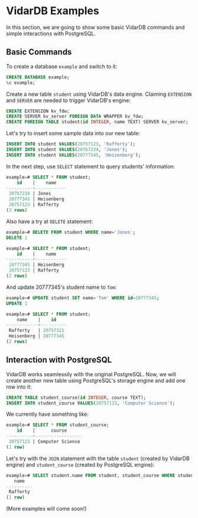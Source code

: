# VidarDB Examples

In this section, we are going to show some basic VidarDB commands and simple interactions with PostgreSQL.

## Basic Commands

To create a database `example` and switch to it:

```sql
CREATE DATABASE example;
\c example;
```

Create a new table `student` using VidarDB's data engine. Claiming `EXTENSION` and `SERVER` are needed to trigger VidarDB's engine:

```sql
CREATE EXTENSION kv_fdw;
CREATE SERVER kv_server FOREIGN DATA WRAPPER kv_fdw;
CREATE FOREIGN TABLE student(id INTEGER, name TEXT) SERVER kv_server;
```

Let's try to insert some sample data into our new table:

```sql
INSERT INTO student VALUES(20757123, 'Rafferty');
INSERT INTO student VALUES(20767234, 'Jones');
INSERT INTO student VALUES(20777345, 'Heisenberg');
```

In the next step, use `SELECT` statement to query students' information:

```sql
example=# SELECT * FROM student;
    id    |    name    
----------+------------
 20767234 | Jones
 20777345 | Heisenberg
 20757123 | Rafferty
(3 rows)
```

Also have a try at `DELETE` statement:

```sql
example=# DELETE FROM student WHERE name='Jones';
DELETE 1

example=# SELECT * FROM student;
    id    |    name    
----------+------------
 20777345 | Heisenberg
 20757123 | Rafferty
(2 rows)
```

And update 20777345's student name to `Tom`:

```sql
example=# UPDATE student SET name='Tom' WHERE id=20777345;
UPDATE 1

example=# SELECT * FROM student;
    name    |    id    
------------+----------
 Rafferty   | 20757321
 Heisenberg | 20777345
(2 rows)
```

## Interaction with PostgreSQL

VidarDB works seamlessily with the original PostgreSQL. Now, we will create another new table using PostgreSQL's storage engine and add one row into it:

```sql
CREATE TABLE student_course(id INTEGER, course TEXT);
INSERT INTO student_course VALUES(20757123, 'Computer Science');
```

We currently have something like:

```sql
example=# SELECT * FROM student_course;
    id    |      course      
----------+------------------
 20757123 | Computer Science
(1 row)
```

Let's try with the `JOIN` statement with the table `student` (created by VidarDB engine) and `student_course` (created by PostgreSQL engine):

```sql
example=# SELECT student.name FROM student, student_course WHERE student.id = student_course.id;
   name   
----------
 Rafferty
(1 row)
```

(More examples will come soon!)
